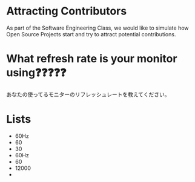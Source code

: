 # Attracting Contributors
As part of the Software Engineering Class, we would like to simulate how Open Source Projects start and try to attract potential contributions.

# What refresh rate is your monitor using❓❓❓❓❓
あなたの使ってるモニターのリフレッシュレートを教えてください。

# Lists
- 60Hz  
- 60
- 30
- 60Hz
- 60
- 12000
-

